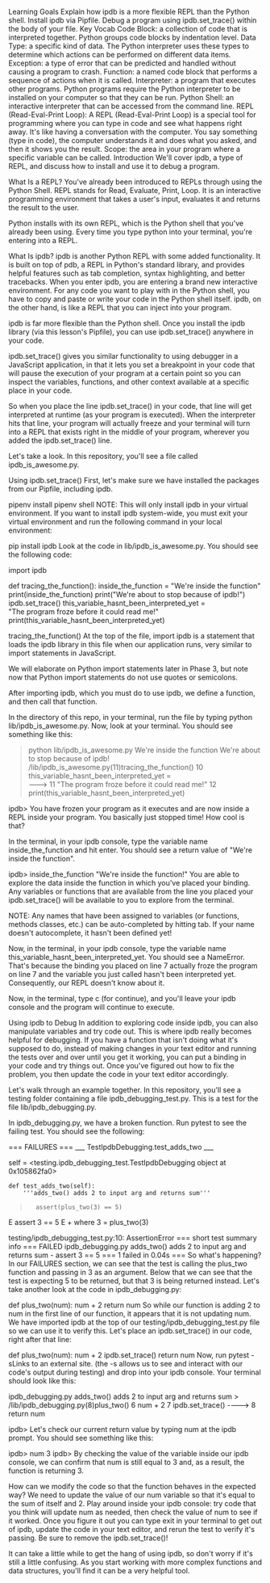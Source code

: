 Learning Goals
Explain how ipdb is a more flexible REPL than the Python shell.
Install ipdb via Pipfile.
Debug a program using ipdb.set_trace() within the body of your file.
Key Vocab
Code Block: a collection of code that is interpreted together. Python groups code blocks by indentation level.
Data Type: a specific kind of data. The Python interpreter uses these types to determine which actions can be performed on different data items.
Exception: a type of error that can be predicted and handled without causing a program to crash.
Function: a named code block that performs a sequence of actions when it is called.
Interpreter: a program that executes other programs. Python programs require the Python interpreter to be installed on your computer so that they can be run.
Python Shell: an interactive interpreter that can be accessed from the command line.
REPL (Read-Eval-Print Loop): A REPL (Read-Eval-Print Loop) is a special tool for programming where you can type in code and see what happens right away. It's like having a conversation with the computer. You say something (type in code), the computer understands it and does what you asked, and then it shows you the result.
Scope: the area in your program where a specific variable can be called.
Introduction
We'll cover ipdb, a type of REPL, and discuss how to install and use it to debug a program.

What Is a REPL?
You've already been introduced to REPLs through using the Python Shell. REPL stands for Read, Evaluate, Print, Loop. It is an interactive programming environment that takes a user's input, evaluates it and returns the result to the user.

Python installs with its own REPL, which is the Python shell that you've already been using. Every time you type python into your terminal, you're entering into a REPL.

What Is ipdb?
ipdb is another Python REPL with some added functionality. It is built on top of pdb, a REPL in Python's standard library, and provides helpful features such as tab completion, syntax highlighting, and better tracebacks. When you enter ipdb, you are entering a brand new interactive environment. For any code you want to play with in the Python shell, you have to copy and paste or write your code in the Python shell itself. ipdb, on the other hand, is like a REPL that you can inject into your program.

ipdb is far more flexible than the Python shell. Once you install the ipdb library (via this lesson's Pipfile), you can use ipdb.set_trace() anywhere in your code.

ipdb.set_trace() gives you similar functionality to using debugger in a JavaScript application, in that it lets you set a breakpoint in your code that will pause the execution of your program at a certain point so you can inspect the variables, functions, and other context available at a specific place in your code.

So when you place the line ipdb.set_trace() in your code, that line will get interpreted at runtime (as your program is executed). When the interpreter hits that line, your program will actually freeze and your terminal will turn into a REPL that exists right in the middle of your program, wherever you added the ipdb.set_trace() line.

Let's take a look. In this repository, you'll see a file called ipdb_is_awesome.py.

Using ipdb.set_trace()
First, let's make sure we have installed the packages from our Pipfile, including ipdb.

 pipenv install
 pipenv shell
NOTE: This will only install ipdb in your virtual environment. If you want to install ipdb system-wide, you must exit your virtual environment and run the following command in your local environment:

 pip install ipdb
Look at the code in lib/ipdb_is_awesome.py. You should see the following code:

import ipdb

def tracing_the_function():
    inside_the_function = "We're inside the function"
    print(inside_the_function)
    print("We're about to stop because of ipdb!")
    ipdb.set_trace()
    this_variable_hasnt_been_interpreted_yet = \
        "The program froze before it could read me!"
    print(this_variable_hasnt_been_interpreted_yet)

tracing_the_function()
At the top of the file, import ipdb is a statement that loads the ipdb library in this file when our application runs, very similar to import statements in JavaScript.

We will elaborate on Python import statements later in Phase 3, but note now that Python import statements do not use quotes or semicolons.

After importing ipdb, which you must do to use ipdb, we define a function, and then call that function.

In the directory of this repo, in your terminal, run the file by typing python lib/ipdb_is_awesome.py. Now, look at your terminal. You should see something like this:

> python lib/ipdb_is_awesome.py
We're inside the function
We're about to stop because of ipdb!
> /lib/ipdb_is_awesome.py(11)tracing_the_function()
     10     this_variable_hasnt_been_interpreted_yet = \
---> 11         "The program froze before it could read me!"
     12     print(this_variable_hasnt_been_interpreted_yet)

ipdb>
You have frozen your program as it executes and are now inside a REPL inside your program. You basically just stopped time! How cool is that?

In the terminal, in your ipdb console, type the variable name inside_the_function and hit enter. You should see a return value of "We're inside the function".

ipdb> inside_the_function
"We're inside the function!"
You are able to explore the data inside the function in which you've placed your binding. Any variables or functions that are available from the line you placed your ipdb.set_trace() will be available to you to explore from the terminal.

NOTE: Any names that have been assigned to variables (or functions, methods classes, etc.) can be auto-completed by hitting tab. If your name doesn't autocomplete, it hasn't been defined yet!

Now, in the terminal, in your ipdb console, type the variable name this_variable_hasnt_been_interpreted_yet. You should see a NameError. That's because the binding you placed on line 7 actually froze the program on line 7 and the variable you just called hasn't been interpreted yet. Consequently, our REPL doesn't know about it.

Now, in the terminal, type c (for continue), and you'll leave your ipdb console and the program will continue to execute.

Using ipdb to Debug
In addition to exploring code inside ipdb, you can also manipulate variables and try code out. This is where ipdb really becomes helpful for debugging. If you have a function that isn't doing what it's supposed to do, instead of making changes in your text editor and running the tests over and over until you get it working, you can put a binding in your code and try things out. Once you've figured out how to fix the problem, you then update the code in your text editor accordingly.

Let's walk through an example together. In this repository, you'll see a testing folder containing a file ipdb_debugging_test.py. This is a test for the file lib/ipdb_debugging.py.

In ipdb_debugging.py, we have a broken function. Run pytest to see the failing test. You should see the following:

=== FAILURES ===
___ TestIpdbDebugging.test_adds_two ___

self = <testing.ipdb_debugging_test.TestIpdbDebugging object at 0x105862fa0>

    def test_adds_two(self):
        '''adds_two() adds 2 to input arg and returns sum'''
>       assert(plus_two(3) == 5)
E       assert 3 == 5
E        +  where 3 = plus_two(3)

testing/ipdb_debugging_test.py:10: AssertionError
=== short test summary info ===
FAILED ipdb_debugging.py adds_two() adds 2 to input arg and returns sum - assert 3 == 5
=== 1 failed in 0.04s ===
So what's happening? In our FAILURES section, we can see that the test is calling the plus_two function and passing in 3 as an argument. Below that we can see that the test is expecting 5 to be returned, but that 3 is being returned instead. Let's take another look at the code in ipdb_debugging.py:

def plus_two(num):
    num + 2
    return num
So while our function is adding 2 to num in the first line of our function, it appears that it is not updating num. We have imported ipdb at the top of our testing/ipdb_debugging_test.py file so we can use it to verify this. Let's place an ipdb.set_trace() in our code, right after that line:

def plus_two(num):
    num + 2
    ipdb.set_trace()
    return num
Now, run pytest -sLinks to an external site. (the -s allows us to see and interact with our code's output during testing) and drop into your ipdb console. Your terminal should look like this:

ipdb_debugging.py adds_two() adds 2 to input arg and returns sum > /lib/ipdb_debugging.py(8)plus_two()
      6     num + 2
      7     ipdb.set_trace()
----> 8     return num

ipdb>
Let's check our current return value by typing num at the ipdb prompt. You should see something like this:

ipdb> num
3
ipdb>
By checking the value of the variable inside our ipdb console, we can confirm that num is still equal to 3 and, as a result, the function is returning 3.

How can we modify the code so that the function behaves in the expected way? We need to update the value of our num variable so that it's equal to the sum of itself and 2. Play around inside your ipdb console: try code that you think will update num as needed, then check the value of num to see if it worked. Once you figure it out you can type exit in your terminal to get out of ipdb, update the code in your text editor, and rerun the test to verify it's passing. Be sure to remove the ipdb.set_trace()!

It can take a little while to get the hang of using ipdb, so don't worry if it's still a little confusing. As you start working with more complex functions and data structures, you'll find it can be a very helpful tool.